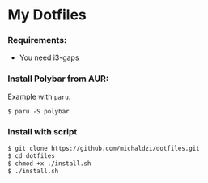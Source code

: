 # My Dotfiles

### Requirements:
- You need i3-gaps

### Install Polybar from AUR:
Example with `paru`:
```
$ paru -S polybar
```

### Install with script
```bash
$ git clone https://github.com/michaldzi/dotfiles.git
$ cd dotfiles
$ chmod +x ./install.sh
$ ./install.sh
```

